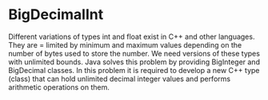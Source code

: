 # BigDecimalInt
Different variations of types int and float exist in C++ and other languages. They are =
limited by minimum and maximum values depending on the number of bytes used to store the 
number. We need versions of these types with unlimited bounds. Java solves this problem by 
providing BigInteger and BigDecimal classes. In this problem it is required to develop a 
new C++ type (class) that can hold unlimited decimal integer values and performs arithmetic 
operations on them.
